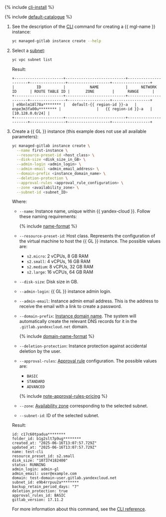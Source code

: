 {% include [cli-install](../cli-install.md) %}

{% include [default-catalogue](../default-catalogue.md) %}

1. See the description of the [CLI](../../cli) command for creating a {{ mgl-name }} instance:

     ```bash
     yc managed-gitlab instance create --help
     ```

1. Select a [subnet](../../vpc/concepts/network.md#subnet):

    ```bash
    yc vpc subnet list
    ```

    Result:

     ```text
     +----------------------+---------------------------+----------------------+----------------+-------------------+-----------------+
     |          ID          |           NAME            |      NETWORK ID      | ROUTE TABLE ID |       ZONE        |      RANGE      |
     +----------------------+---------------------------+----------------------+----------------+-------------------+-----------------+
     | e9bnlm18l70a******** |   default-{{ region-id }}-a   | enpe3m3fa00u******** |                |   {{ region-id }}-a   | [10.128.0.0/24] |
     +----------------------+---------------------------+----------------------+----------------+-------------------+-----------------+
     ```

1. Create a {{ GL }} instance (this example does not use all available parameters):

    ```bash
    yc managed-gitlab instance create \
      --name first-instance \
      --resource-preset-id <host_class> \
      --disk-size <disk_size_in_GB> \
      --admin-login <admin_login> \
      --admin-email <admin_email_address> \
      --domain-prefix <instance_domain_name> \
      --deletion-protection \
      --approval-rules <approval_rule_configuration> \
      --zone <availability_zone> \
      --subnet-id <subnet_ID>
    ```

    Where:
    * `--name`: Instance name, unique within {{ yandex-cloud }}. Follow these naming requirements:

      {% include [name-format](../name-format.md) %}

    * `--resource-preset-id`: Host class. Represents the configuration of the virtual machine to host the {{ GL }} instance. The possible values are:
      * `s2.micro`: 2 vCPUs, 8 GB RAM
      * `s2.small`: 4 vCPUs, 16 GB RAM
      * `s2.medium`: 8 vCPUs, 32 GB RAM
      * `s2.large`: 16 vCPUs, 64 GB RAM
    * `--disk-size`: Disk size in GB.
    * `--admin-login`: {{ GL }} instance admin login.
    * `--admin-email`: Instance admin email address. This is the address to receive the email with a link to create a password.
    * `--domain-prefix`: [Instance domain name](../../compute/concepts/network.md#hostname). The system will automatically create the relevant DNS records for it in the `.gitlab.yandexcloud.net` domain.

      {% include [domain-name-format](domain-name-format.md) %}

    * `--deletion-protection`: Instance protection against accidental deletion by the user.
    * `--approval-rules`: [Approval rule](../../managed-gitlab/concepts/approval-rules.md) configuration. The possible values are:
      * `BASIC`
      * `STANDARD`
      * `ADVANCED`

      {% include [note-approval-rules-pricing](note-approval-rules-pricing.md) %}

    * `--zone`: [Availability zone](../../overview/concepts/geo-scope.md) corresponding to the selected subnet.
    * `--subnet-id`: ID of the selected subnet.

    Result:

    ```text
    id: c17c60tpadua********
    folder_id: b1g2slt7p9ug********
    created_at: "2025-06-16T13:07:57.729Z"
    updated_at: "2025-06-16T13:07:57.729Z"
    name: test-cli
    resource_preset_id: s2.small
    disk_size: "107374182400"
    status: RUNNING
    admin_login: admin-gl
    admin_email: user@example.com
    domain: test-domain-user.gitlab.yandexcloud.net
    subnet_id: e9b4rrpuu2a********
    backup_retain_period_days: "7"
    deletion_protection: true
    approval_rules_id: BASIC
    gitlab_version: 17.11.2
    ```

    For more information about this command, see the [CLI reference](../../managed-gitlab/cli-ref/instance/create.md).
